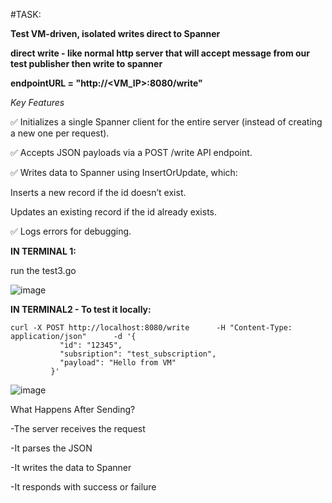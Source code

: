 #TASK:

**Test VM-driven, isolated writes direct to Spanner**

**direct write - like normal http server that will accept message from our test publisher then write to spanner**



**endpointURL = "http://<VM_IP>:8080/write"**


*Key Features*

✅ Initializes a single Spanner client for the entire server (instead of creating a new one per request).

✅ Accepts JSON payloads via a POST /write API endpoint.

✅ Writes data to Spanner using InsertOrUpdate, which:

Inserts a new record if the id doesn’t exist.

Updates an existing record if the id already exists.

✅ Logs errors for debugging.


**IN TERMINAL 1:**

run the test3.go

![image](https://github.com/user-attachments/assets/3403d39f-f7ed-41da-9958-26252fdb4e35)



**IN TERMINAL2 - To test it locally:**

```
curl -X POST http://localhost:8080/write      -H "Content-Type: application/json"      -d '{
           "id": "12345",
           "subsription": "test_subscription",
           "payload": "Hello from VM"
         }'
```
![image](https://github.com/user-attachments/assets/db8fdf42-0e70-4f02-8691-77e4cde03cf1)


What Happens After Sending?

-The server receives the request

-It parses the JSON

-It writes the data to Spanner

-It responds with success or failure


